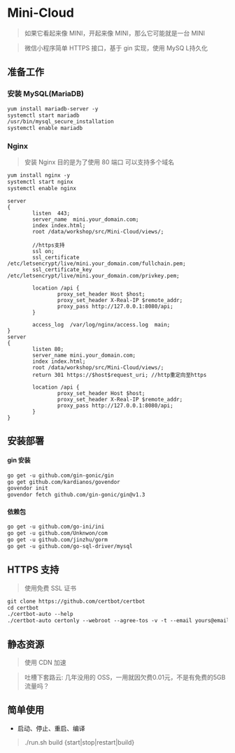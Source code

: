 # Mini-Cloud

> 如果它看起来像 MINI，开起来像 MINI，那么它可能就是一台 MINI

> 微信小程序简单 HTTPS 接口，基于 gin 实现，使用 MySQ L持久化

## 准备工作

### 安装 MySQL(MariaDB)

```html
yum install mariadb-server -y
systemctl start mariadb
/usr/bin/mysql_secure_installation
systemctl enable mariadb
```

### Nginx

> 安装 Nginx 目的是为了使用 80 端口 可以支持多个域名

```html
yum install nginx -y
systemctl start nginx
systemctl enable nginx
```

```nginx
server
{
        listen  443;
        server_name  mini.your_domain.com;
        index index.html;
        root /data/workshop/src/Mini-Cloud/views/;

		//https支持
        ssl on;
        ssl_certificate /etc/letsencrypt/live/mini.your_domain.com/fullchain.pem;
        ssl_certificate_key /etc/letsencrypt/live/mini.your_domain.com/privkey.pem;

        location /api {
                proxy_set_header Host $host;
                proxy_set_header X-Real-IP $remote_addr;
                proxy_pass http://127.0.0.1:8080/api;
        }

        access_log  /var/log/nginx/access.log  main;
}
server
{
        listen 80;
        server_name mini.your_domain.com;
        index index.html;
        root /data/workshop/src/Mini-Cloud/views/;
        return 301 https://$host$request_uri; //http重定向至https

        location /api {
                proxy_set_header Host $host;
                proxy_set_header X-Real-IP $remote_addr;
                proxy_pass http://127.0.0.1:8080/api;
        }
}
```

## 安装部署

#### gin 安装

```html
go get -u github.com/gin-gonic/gin
go get github.com/kardianos/govendor
govendor init
govendor fetch github.com/gin-gonic/gin@v1.3
```

#### 依赖包

```html
go get -u github.com/go-ini/ini
go get -u github.com/Unknwon/com
go get -u github.com/jinzhu/gorm
go get -u github.com/go-sql-driver/mysql
```

## HTTPS 支持

> 使用免费 SSL 证书

```html
git clone https://github.com/certbot/certbot
cd certbot
./certbot-auto --help
./certbot-auto certonly --webroot --agree-tos -v -t --email yours@email.com -w /data/workshop/src/Mini-Cloud/views -d mini.your_domain.com
```

## 静态资源

> 使用 CDN 加速

> 吐槽下套路云: 几年没用的 OSS，一用就因欠费0.01元，不是有免费的5GB流量吗？

## 简单使用

- 启动、停止、重启、编译

> ./run.sh build {start|stop|restart|build}
